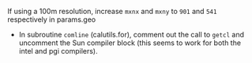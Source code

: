If using a 100m resolution, increase `mxnx` and `mxny` to `901` and `541` respectively
in params.geo

* In subroutine `comline` (calutils.for), comment out the call to `getcl` and
uncomment the Sun compiler block (this seems to work for both the intel
and pgi compilers).
